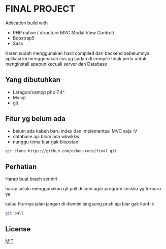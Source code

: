 # FINAL PROJECT

Aplication build with

- PHP native ( structure MVC Modal View Control)
- Boostrap5
- Sass

Karen sudah menggunakan hasil compiled dari backend sebelumnya aplikasi ini menggunakan css yg sudah di compile tidak
perlu untuk menginstall apapun kecuali server dan Database

## Yang dibutuhkan

- Laragon/xampp php 7.4^
- Mysql
- git

## Fitur yg belum ada

- belum ada kabeh baru index dan implementasi MVC saja :V
- database aja blom ada wkwkkw
- nunggu tema biar gak blepotan

```bash
git clone https://github.com/ozkun-code/final.git
```

## Perhatian

Harap buat brach sendiri

harap selalu menggunakan git pull di cmd agar program seslalu yg terbaru ya

kalau fiturnya jalan jangan di diemiin langsung push aja biar gak konflik

```bash
git pull
```

## License

[MIT](https://choosealicense.com/licenses/mit/)
